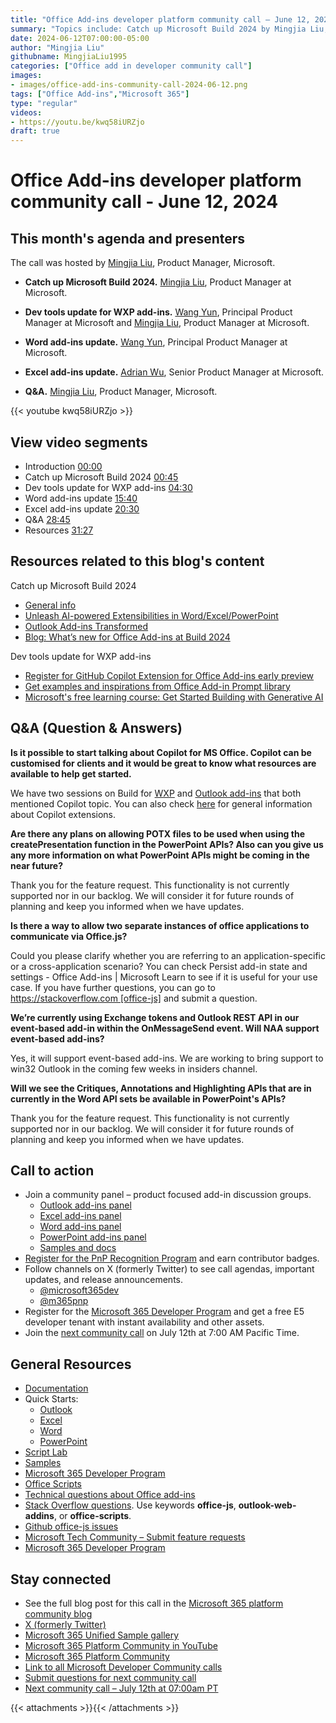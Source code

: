 ```yaml
---
title: "Office Add-ins developer platform community call – June 12, 2024"
summary: "Topics include: Catch up Microsoft Build 2024​ by Mingjia Liu, Product Manager at Microsoft, Dev tools update for WXP add-ins​ by Wang Yun, Principal Product Manager​ at Microsoft and Mingjia Liu, Product Manager at Microsoft, Word add-ins update​ by Wang Yun, Principal Product Manager​ at Microsoft, Excel add-ins update by Adrian Wu, Senior Product Manager​ at Microsoft. Call hosted by Mingjia Liu, Product Manager at Microsoft. Recorded on June 12, 2024."
date: 2024-06-12T07:00:00-05:00
author: "Mingjia Liu"
githubname: MingjiaLiu1995
categories: ["Office add in developer community call"]
images:
- images/office-add-ins-community-call-2024-06-12.png
tags: ["Office Add-ins","Microsoft 365"]
type: "regular"
videos:
- https://youtu.be/kwq58iURZjo
draft: true
---
```


# Office Add-ins developer platform community call - June 12, 2024

## This month's agenda and presenters

The call was hosted by [Mingjia Liu](https://www.linkedin.com/in/mingjia-liu-90a69a24a/), Product Manager, Microsoft.

* **Catch up Microsoft Build 2024.** [Mingjia Liu](https://www.linkedin.com/in/mingjia-liu-90a69a24a/), Product Manager at Microsoft.
* **Dev tools update for WXP add-ins.** [Wang Yun](https://www.linkedin.com/in/airwangyun/), Principal Product Manager at Microsoft and [Mingjia Liu](https://www.linkedin.com/in/mingjia-liu-90a69a24a/), Product Manager at Microsoft.
* **Word add-ins update.** [Wang Yun](https://www.linkedin.com/in/airwangyun/), Principal Product Manager at Microsoft.
* **Excel add-ins update.** [Adrian Wu](https://www.linkedin.com/in/adrian-wu-53462582/), Senior Product Manager at Microsoft.

* **Q&A.** [Mingjia Liu](https://www.linkedin.com/in/mingjia-liu-90a69a24a/), Product Manager, Microsoft.

{{< youtube kwq58iURZjo >}}

## View video segments

* Introduction [00:00]( https://youtu.be/kwq58iURZjo?t=0)
* Catch up Microsoft Build 2024 [00:45]( https://youtu.be/kwq58iURZjo?t=45)
* Dev tools update for WXP add-ins [04:30]( https://youtu.be/kwq58iURZjo?t=270)
* Word add-ins update [15:40]( https://youtu.be/kwq58iURZjo?t=940)
* Excel add-ins update [20:30]( https://youtu.be/kwq58iURZjo?t=1230)
* Q&A [28:45]( https://youtu.be/kwq58iURZjo?t=1725)
* Resources [31:27]( https://youtu.be/kwq58iURZjo?t=1887)

## Resources related to this blog's content
Catch up Microsoft Build 2024
* [General info](https://build.microsoft.com/)
* [Unleash AI-powered Extensibilities in Word/Excel/PowerPoint](https://youtu.be/I44RtBr01Lw)
* [Outlook Add-ins Transformed](https://youtu.be/5NKLh9D1Z3Q?si=HQous-VY_jfsGcWK)
* [Blog: What’s new for Office Add-ins at Build 2024](https://devblogs.microsoft.com/microsoft365dev/whats-new-for-office-add-ins-at-build-2024)

Dev tools update for WXP add-ins
* [Register for GitHub Copilot Extension for Office Add-ins early preview](https://forms.office.com/r/X40i91QN4u)
* [Get examples and inspirations from Office Add-in Prompt library](aka.ms/OfficeAddinsPromptLibrary)
* [Microsoft's free learning course: Get Started Building with Generative AI](https://github.com/microsoft/generative-ai-for-beginners)

## Q&A (Question & Answers)

**Is it possible to start talking about Copilot for MS Office. Copilot can be customised for clients and it would be great to know what resources are available to help get started.**

We have two sessions on Build for [WXP](https://aka.ms/OD506) and [Outlook add-ins](https://aka.ms/OD507) that both mentioned Copilot topic. You can also check [here](aka.ms/copilot_extensibility) for general information about Copilot extensions. 

**Are there any plans on allowing POTX files to be used when using the createPresentation function in the PowerPoint APIs? Also can you give us any more information on what PowerPoint APIs might be coming in the near future?**

Thank you for the feature request. This functionality is not currently supported nor in our backlog. We will consider it for future rounds of planning and keep you informed when we have updates.

**Is there a way to allow two separate instances of office applications to communicate via Office.js?**

Could you please clarify whether you are referring to an application-specific or a cross-application scenario? You can check Persist add-in state and settings - Office Add-ins | Microsoft Learn to see if it is useful for your use case. If you have further questions, you can go to https://stackoverflow.com [office-js] and submit a question.

**We’re currently using Exchange tokens and Outlook REST API in our event-based add-in within the OnMessageSend event. Will NAA support event-based add-ins?**

Yes, it will support event-based add-ins. We are working to bring support to win32 Outlook in the coming few weeks in insiders channel.

**Will we see the Critiques, Annotations and Highlighting APIs that are in currently in the Word API sets be available in PowerPoint's APIs?**

Thank you for the feature request. This functionality is not currently supported nor in our backlog. We will consider it for future rounds of planning and keep you informed when we have updates.


## Call to action

* Join a community panel – product focused add-in discussion groups.
    * [Outlook add-ins panel](https://ux.microsoft.com/Panel/OutlookAddinDeveloper)
    * [Excel add-ins panel](https://ux.microsoft.com/Panel/ExcelAddinDeveloper)
    * [Word add-ins panel](https://ux.microsoft.com/Panel/WordAddinDeveloper)
    * [PowerPoint add-ins panel](https://ux.microsoft.com/Panel/PowerPointAddinDeveloper)
    * [Samples and docs](https://ux.microsoft.com/Panel/OfficeAddinImproveSamplesDocs)
* [Register for the PnP Recognition Program](https://pnp.github.io/recognitionprogram/) and earn contributor badges.
* Follow channels on X (formerly Twitter) to see call agendas, important updates, and release announcements.
    * [@microsoft365dev](https://twitter.com/microsoft365dev)
    * [@m365pnp](https://twitter.com/m365pnp)
* Register for the [Microsoft 365 Developer Program](https://aka.ms/m365/devprogram) and get a free E5 developer tenant with instant availability and other assets.
* Join the [next community call](https://aka.ms/officeaddinscommunitycall) on July 12th at 7:00 AM Pacific Time.

## General Resources

* [Documentation](https://aka.ms/office-add-ins-docs)
* Quick Starts:
    * [Outlook](https://learn.microsoft.com/office/dev/add-ins/quickstarts/outlook-quickstart)
    * [Excel](https://learn.microsoft.com/office/dev/add-ins/quickstarts/excel-quickstart-jquery)
    * [Word](https://learn.microsoft.com/office/dev/add-ins/quickstarts/word-quickstart)
    * [PowerPoint](https://learn.microsoft.com/office/dev/add-ins/quickstarts/powerpoint-quickstart)
* [Script Lab](https://aka.ms/getscriptlab)
* [Samples](https://aka.ms/officeaddinsamples)
* [Microsoft 365 Developer Program](https://aka.ms/M365devprogram)
* [Office Scripts](aka.ms/office-scripts-docs)
* [Technical questions about Office add-ins](https://aka.ms/office-addins-dev-questions)
* [Stack Overflow questions](https://stackoverflow.com). Use keywords **office-js**, **outlook-web-addins**, or **office-scripts**.
* [Github office-js issues](https://github.com/OfficeDev/office-js/issues)
* [Microsoft Tech Community – Submit feature requests](https://aka.ms/m365dev-suggestions)
* [Microsoft 365 Developer Program](https://aka.ms/M365devprogram)

## Stay connected

* See the full blog post for this call in the [Microsoft 365 platform community blog](https://aka.ms/m365pnp/blog)
* [X (formerly Twitter)](https://twitter.com/microsoft365dev)
* [Microsoft 365 Unified Sample gallery](https://aka.ms/community/samples)
* [Microsoft 365 Platform Community in YouTube](https://aka.ms/community/videos)
* [Microsoft 365 Platform Community](https://aka.ms/community/home)
* [Link to all Microsoft Developer Community calls](https://aka.ms/M365DevCalls)
* [Submit questions for next community call](https://aka.ms/officeaddinsform)
* [Next community call – July 12th at 07:00am PT](https://aka.ms/officeaddinscommunitycall)

{{< attachments >}}{{< /attachments >}}
